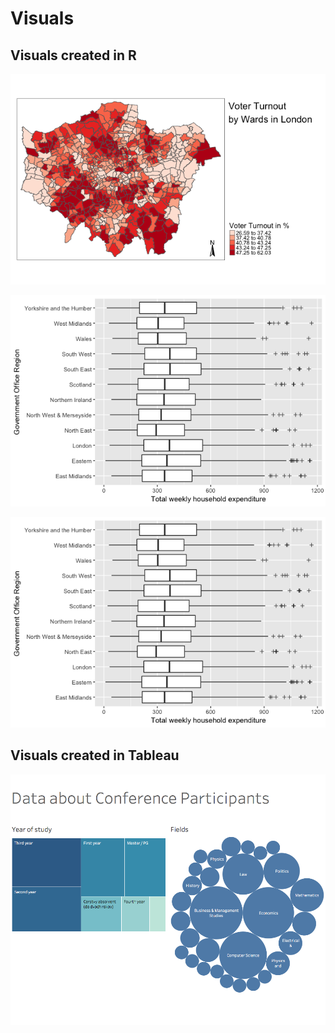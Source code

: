 # Visuals

## Visuals created in R

![Voter turnout by Wards in London](img/turnout_london.png)

![Household spending by government region](img/boxplot_spend_region.png)

![Support for environmental taxes across incomes - data from ordered logit plotted](img/boxplot_spend_region.png)

## Visuals created in Tableau

![Information about participants from a conference I organised](img/conference_noc.png)
